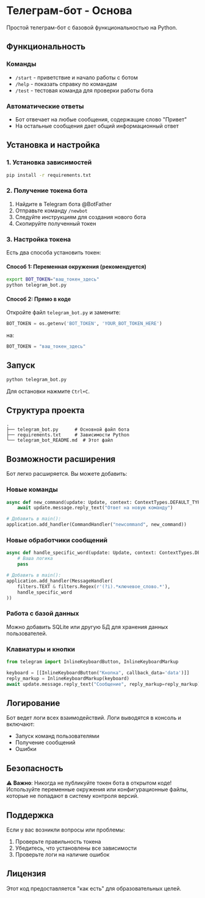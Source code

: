 # Телеграм-бот - Основа

Простой телеграм-бот с базовой функциональностью на Python.

## Функциональность

### Команды
- `/start` - приветствие и начало работы с ботом
- `/help` - показать справку по командам
- `/test` - тестовая команда для проверки работы бота

### Автоматические ответы
- Бот отвечает на любые сообщения, содержащие слово "Привет"
- На остальные сообщения дает общий информационный ответ

## Установка и настройка

### 1. Установка зависимостей

```bash
pip install -r requirements.txt
```

### 2. Получение токена бота

1. Найдите в Telegram бота @BotFather
2. Отправьте команду `/newbot`
3. Следуйте инструкциям для создания нового бота
4. Скопируйте полученный токен

### 3. Настройка токена

Есть два способа установить токен:

#### Способ 1: Переменная окружения (рекомендуется)
```bash
export BOT_TOKEN="ваш_токен_здесь"
python telegram_bot.py
```

#### Способ 2: Прямо в коде
Откройте файл `telegram_bot.py` и замените:
```python
BOT_TOKEN = os.getenv('BOT_TOKEN', 'YOUR_BOT_TOKEN_HERE')
```
на:
```python
BOT_TOKEN = "ваш_токен_здесь"
```

## Запуск

```bash
python telegram_bot.py
```

Для остановки нажмите `Ctrl+C`.

## Структура проекта

```
.
├── telegram_bot.py      # Основной файл бота
├── requirements.txt     # Зависимости Python
└── telegram_bot_README.md  # Этот файл
```

## Возможности расширения

Бот легко расширяется. Вы можете добавить:

### Новые команды
```python
async def new_command(update: Update, context: ContextTypes.DEFAULT_TYPE) -> None:
    await update.message.reply_text("Ответ на новую команду")

# Добавить в main():
application.add_handler(CommandHandler("newcommand", new_command))
```

### Новые обработчики сообщений
```python
async def handle_specific_word(update: Update, context: ContextTypes.DEFAULT_TYPE) -> None:
    # Ваша логика
    pass

# Добавить в main():
application.add_handler(MessageHandler(
    filters.TEXT & filters.Regex(r'(?i).*ключевое_слово.*'), 
    handle_specific_word
))
```

### Работа с базой данных
Можно добавить SQLite или другую БД для хранения данных пользователей.

### Клавиатуры и кнопки
```python
from telegram import InlineKeyboardButton, InlineKeyboardMarkup

keyboard = [[InlineKeyboardButton("Кнопка", callback_data='data')]]
reply_markup = InlineKeyboardMarkup(keyboard)
await update.message.reply_text("Сообщение", reply_markup=reply_markup)
```

## Логирование

Бот ведет логи всех взаимодействий. Логи выводятся в консоль и включают:
- Запуск команд пользователями
- Получение сообщений
- Ошибки

## Безопасность

⚠️ **Важно**: Никогда не публикуйте токен бота в открытом коде! Используйте переменные окружения или конфигурационные файлы, которые не попадают в систему контроля версий.

## Поддержка

Если у вас возникли вопросы или проблемы:
1. Проверьте правильность токена
2. Убедитесь, что установлены все зависимости
3. Проверьте логи на наличие ошибок

## Лицензия

Этот код предоставляется "как есть" для образовательных целей.